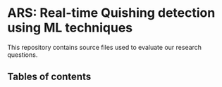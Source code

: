 # ARS: Real-time Quishing detection using ML techniques

This repository contains source files used to evaluate our research questions.

## Tables of contents

